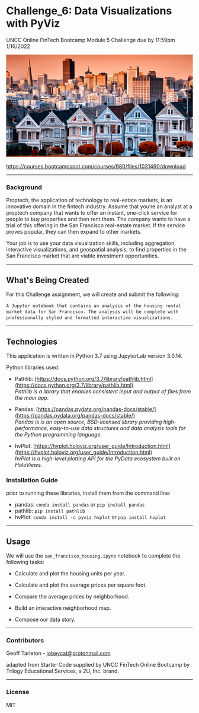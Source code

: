 # Challenge_6: Data Visualizations with PyViz

UNCC Online FinTech Bootcamp Module 5 Challenge due by 11:59pm 1/16/2022

![](Images/Housing.png)

https://courses.bootcampspot.com/courses/980/files/1031490/download

---

### Background
Proptech, the application of technology to real-estate markets, is an innovative domain in the fintech industry. Assume that you’re an analyst at a proptech company that wants to offer an instant, one-click service for people to buy properties and then rent them. The company wants to have a trial of this offering in the San Francisco real-estate market. If the service proves popular, they can then expand to other markets.

Your job is to use your data visualization skills, including aggregation, interactive visualizations, and geospatial analysis, to find properties in the San Francisco market that are viable investment opportunities.

---

## What's Being Created

For this Challenge assignment, we will create and submit the following:

    A Jupyter notebook that contains an analysis of the housing rental market data for San Francisco. The analysis will be complete with professionally styled and formatted interactive visualizations.
    
---

## Technologies

This application is written in Python 3.7 using JupyterLab version 3.0.14.

Python libraries used:
- Pathlib: [https://docs.python.org/3.7/library/pathlib.html](https://docs.python.org/3.7/library/pathlib.html)  
  *Pathlib is a library that enables consistent input and output of files from the main app.*
 - Pandas: [https://pandas.pydata.org/pandas-docs/stable/](https://pandas.pydata.org/pandas-docs/stable/)  
    *Pandas is is an open source, BSD-licensed library providing high-performance, easy-to-use data structures and data analysis tools for the Python programming language.*

 - hvPlot: [https://hvplot.holoviz.org/user_guide/Introduction.html](https://hvplot.holoviz.org/user_guide/Introduction.html)  
     *hvPlot is a high-level plotting API for the PyData ecosystem built on HoloViews.*



### Installation Guide

prior to running these libraries, install them from the command line:  
  - pandas: `conda install pandas` or `pip install pandas`  
  - pathlib: `pip install pathlib`
  - hvPlot: `conda install -c pyviz hvplot` or `pip install hvplot`

---

## Usage

We will use the `san_francisco_housing.ipynb` notebook to complete the following tasks:

 - Calculate and plot the housing units per year.

 - Calculate and plot the average prices per square foot.

 - Compare the average prices by neighborhood.

 - Build an interactive neighborhood map.

 - Compose our data story.
 
---
 
### Contributors

Geoff Tarleton - jobeycat@protonmail.com

adapted from Starter Code supplied by UNCC FinTech Online Bootcamp by Trilogy Educational Services, a 2U, Inc. brand.

---

### License

MIT
  